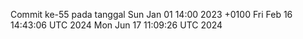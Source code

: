 Commit ke-55 pada tanggal Sun Jan 01 14:00 2023 +0100
Fri Feb 16 14:43:06 UTC 2024
Mon Jun 17 11:09:26 UTC 2024

